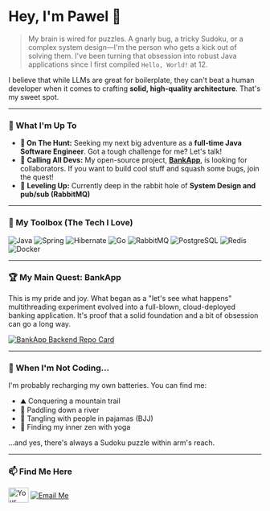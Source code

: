 # Hey, I'm Pawel 👋

> My brain is wired for puzzles. A gnarly bug, a tricky Sudoku, or a complex system design—I'm the person who gets a kick out of solving them. I've been turning that obsession into robust Java applications since I first compiled `Hello, World!` at 12.

I believe that while LLMs are great for boilerplate, they can't beat a human developer when it comes to crafting **solid, high-quality architecture**. That's my sweet spot.

---

### 🚀 What I'm Up To

-   **🎯 On The Hunt:** Seeking my next big adventure as a **full-time Java Software Engineer**. Got a tough challenge for me? Let's talk!
-   🤝 **Calling All Devs:** My open-source project, **[BankApp](https://github.com/BankApp-project)**, is looking for collaborators. If you want to build cool stuff and squash some bugs, join the quest!
-   🌱 **Leveling Up:** Currently deep in the rabbit hole of **System Design and pub/sub (RabbitMQ)**

---

### 🧰 My Toolbox (The Tech I Love)

<p align="left">
  <img src="https://img.shields.io/badge/Java-21-ED8B00?style=for-the-badge&logo=openjdk&logoColor=white" alt="Java"/>
  <img src="https://img.shields.io/badge/Spring-6DB33F?style=for-the-badge&logo=spring&logoColor=white" alt="Spring"/>
  <img src="https://img.shields.io/badge/Hibernate-59666C?style=for-the-badge&logo=hibernate&logoColor=white" alt="Hibernate"/>
  <img src="https://img.shields.io/badge/Go-00ADD8?style=for-the-badge&logo=go&logoColor=white" alt="Go"/>
  <img src="https://img.shields.io/badge/RabbitMQ-FF6600?style=for-the-badge&logo=rabbitmq&logoColor=white" alt="RabbitMQ"/>
  <img src="https://img.shields.io/badge/PostgreSQL-4479A1?style=for-the-badge&logo=postgresql&logoColor=white" alt="PostgreSQL"/>
  <img src="https://img.shields.io/badge/Redis-DC382D?style=for-the-badge&logo=redis&logoColor=white" alt="Redis"/>
  <img src="https://img.shields.io/badge/Docker-2496ED?style=for-the-badge&logo=docker&logoColor=white" alt="Docker"/>
</p>

---

### 🏆 My Main Quest: BankApp

This is my pride and joy. What began as a "let's see what happens" multithreading experiment evolved into a full-blown, cloud-deployed banking application. It's proof that a solid foundation and a bit of obsession can go a long way.

[![BankApp Backend Repo Card](https://github-readme-stats.vercel.app/api/pin/?username=BankApp-project&repo=bankapp-backend&theme=tokyonight&show_owner=true)](https://github.com/BankApp-project/bankapp-backend)

---

### 🔋 When I'm Not Coding...

I'm probably recharging my own batteries. You can find me:
-   ⛰️ Conquering a mountain trail
-   🛶 Paddling down a river
-   🥋 Tangling with people in pajamas (BJJ)
-   🧘 Finding my inner zen with yoga

...and yes, there's always a Sudoku puzzle within arm's reach.

---

### 📫 Find Me Here
<p align="left">
  <a href="https://linkedin.mackiewicz.info" target="blank"><img align="center" src="https://raw.githubusercontent.com/rahuldkjain/github-profile-readme-generator/master/src/images/icons/Social/linked-in-alt.svg" alt="Your LinkedIn" height="30" width="40" /></a>
  <a href="mailto:git@mackiewicz.info" target="blank"><img align="center" src="https://img.shields.io/badge/Contact_Me-333333?style=for-the-badge&logo=minutemailer&logoColor=white" alt="Email Me" /></a>
</p>
